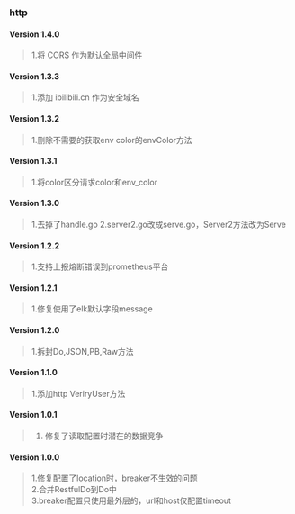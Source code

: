### http 
#### Version 1.4.0
> 1.将 CORS 作为默认全局中间件

#### Version 1.3.3
> 1.添加 ibilibili.cn 作为安全域名

#### Version 1.3.2
> 1.删除不需要的获取env color的envColor方法

#### Version 1.3.1
> 1.将color区分请求color和env_color

#### Version 1.3.0
> 1.去掉了handle.go
> 2.server2.go改成serve.go，Server2方法改为Serve

#### Version 1.2.2
> 1.支持上报熔断错误到prometheus平台

#### Version 1.2.1
> 1.修复使用了elk默认字段message  

#### Version 1.2.0
> 1.拆封Do,JSON,PB,Raw方法  

#### Version 1.1.0
> 1.添加http VeriryUser方法  

#### Version 1.0.1

> 1. 修复了读取配置时潜在的数据竞争

#### Version 1.0.0
> 1.修复配置了location时，breaker不生效的问题  
> 2.合并RestfulDo到Do中  
> 3.breaker配置只使用最外层的，url和host仅配置timeout  
